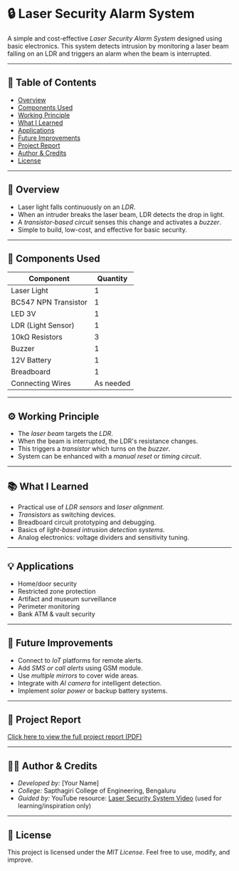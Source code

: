 # 🔒 Laser Security Alarm System

A simple and cost-effective *Laser Security Alarm System* designed using basic electronics. This system detects intrusion by monitoring a laser beam falling on an LDR and triggers an alarm when the beam is interrupted.

---

## 📑 Table of Contents

- [Overview](#-overview)
- [Components Used](#-components-used)
- [Working Principle](#-working-principle)
- [What I Learned](#-what-i-learned)
- [Applications](#-applications)
- [Future Improvements](#-future-improvements)
- [Project Report](#-project-report)
- [Author & Credits](#-author--credits)
- [License](#-license)

---

## 📌 Overview

- Laser light falls continuously on an *LDR*.
- When an intruder breaks the laser beam, LDR detects the drop in light.
- A *transistor-based circuit* senses this change and activates a *buzzer*.
- Simple to build, low-cost, and effective for basic security.

---

## 🧰 Components Used

| Component              | Quantity |
|------------------------|----------|
| Laser Light            | 1        |
| BC547 NPN Transistor   | 1        |
| LED 3V                 | 1        |
| LDR (Light Sensor)     | 1        |
| 10kΩ Resistors         | 3        |
| Buzzer                 | 1        |
| 12V Battery            | 1        |
| Breadboard             | 1        |
| Connecting Wires       | As needed |

---

## ⚙️ Working Principle

- The *laser beam* targets the *LDR*.
- When the beam is interrupted, the LDR's resistance changes.
- This triggers a *transistor* which turns on the *buzzer*.
- System can be enhanced with a *manual reset* or *timing circuit*.

---

## 📚 What I Learned

- Practical use of *LDR sensors* and *laser alignment*.
- *Transistors* as switching devices.
- Breadboard circuit prototyping and debugging.
- Basics of *light-based intrusion detection systems*.
- Analog electronics: voltage dividers and sensitivity tuning.

---

## 💡 Applications

- Home/door security
- Restricted zone protection
- Artifact and museum surveillance
- Perimeter monitoring
- Bank ATM & vault security

---

## 🚀 Future Improvements

- Connect to *IoT* platforms for remote alerts.
- Add *SMS or call alerts* using GSM module.
- Use *multiple mirrors* to cover wide areas.
- Integrate with *AI camera* for intelligent detection.
- Implement *solar power* or backup battery systems.

---

## 📄 Project Report

 [Click here to view the full project report (PDF)](Laser%20Security%2Alarm%20System.pdf)

---

## 🧑‍💻 Author & Credits

- *Developed by:* [Your Name]  
- *College:* Sapthagiri College of Engineering, Bengaluru  
- *Guided by:* YouTube resource: [Laser Security System Video](https://youtu.be/n-Phvv4F59c?si=Q_RM8hCkQ0_x3piY) (used for learning/inspiration only)

---

## 📝 License

This project is licensed under the *MIT License*. Feel free to use, modify, and improve.
